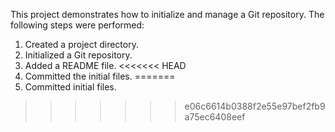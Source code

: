 This project demonstrates how to initialize and manage a Git repository. The following steps were performed:

1. Created a project directory.
2. Initialized a Git repository.
3. Added a README file.
<<<<<<< HEAD
4. Committed the initial files.
=======
4. Committed initial files.
>>>>>>> e06c6614b0388f2e55e97bef2fb9a75ec6408eef

